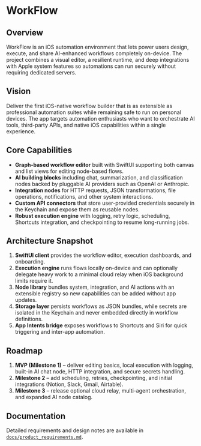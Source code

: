 # WorkFlow

## Overview
WorkFlow is an iOS automation environment that lets power users design, execute, and share AI-enhanced workflows completely on-device. The project combines a visual editor, a resilient runtime, and deep integrations with Apple system features so automations can run securely without requiring dedicated servers.

## Vision
Deliver the first iOS-native workflow builder that is as extensible as professional automation suites while remaining safe to run on personal devices. The app targets automation enthusiasts who want to orchestrate AI tools, third-party APIs, and native iOS capabilities within a single experience.

## Core Capabilities
- **Graph-based workflow editor** built with SwiftUI supporting both canvas and list views for editing node-based flows.
- **AI building blocks** including chat, summarization, and classification nodes backed by pluggable AI providers such as OpenAI or Anthropic.
- **Integration nodes** for HTTP requests, JSON transformations, file operations, notifications, and other system interactions.
- **Custom API connectors** that store user-provided credentials securely in the Keychain and expose them as reusable nodes.
- **Robust execution engine** with logging, retry logic, scheduling, Shortcuts integration, and checkpointing to resume long-running jobs.

## Architecture Snapshot
1. **SwiftUI client** provides the workflow editor, execution dashboards, and onboarding.
2. **Execution engine** runs flows locally on-device and can optionally delegate heavy work to a minimal cloud relay when iOS background limits require it.
3. **Node library** bundles system, integration, and AI actions with an extensible registry so new capabilities can be added without app updates.
4. **Storage layer** persists workflows as JSON bundles, while secrets are isolated in the Keychain and never embedded directly in workflow definitions.
5. **App Intents bridge** exposes workflows to Shortcuts and Siri for quick triggering and inter-app automation.

## Roadmap
1. **MVP (Milestone 1)** – deliver editing basics, local execution with logging, built-in AI chat node, HTTP integration, and secure secrets handling.
2. **Milestone 2** – add scheduling, retries, checkpointing, and initial integrations (Notion, Slack, Gmail, Airtable).
3. **Milestone 3** – release optional cloud relay, multi-agent orchestration, and expanded AI node catalog.

## Documentation
Detailed requirements and design notes are available in [`docs/product_requirements.md`](docs/product_requirements.md).
